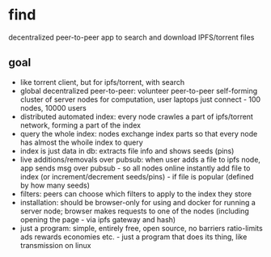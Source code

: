 # find
decentralized peer-to-peer app to search and download IPFS/torrent files

## goal

- like torrent client, but for ipfs/torrent, with search
- global decentralized peer-to-peer: volunteer peer-to-peer self-forming cluster of server nodes for computation, user laptops just connect - 100 nodes, 10000 users
- distributed automated index: every node crawles a part of ipfs/torrent network, forming a part of the index
- query the whole index: nodes exchange index parts so that every node has almost the whoile index to query
- index is just data in db: extracts file info and shows seeds (pins)
- live additions/removals over pubsub: when user adds a file to ipfs node, app sends msg over pubsub - so all nodes online instantly add file to index (or increment/decrement seeds/pins) - if file is popular (defined by how many seeds)
- filters: peers can choose which filters to apply to the index they store
- installation: should be browser-only for using and docker for running a server node; browser makes requests to one of the nodes (including opening the page - via ipfs gateway and hash)
- just a program: simple, entirely free, open source, no barriers ratio-limits ads rewards economies etc. - just a program that does its thing, like transmission on linux